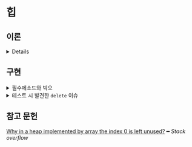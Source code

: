 # 힙

## 이론

<details>
<br/>

힙은 

    완전 이진 트리 기반의 자료구조다.

적용해볼 사례는

    이전 주차에서 진행했던 다익스트라 알고리즘의 
    
    time을 O(V²)에서 O(E log V²)으로 줄일 수 있다.

이진 탐색 트리(BST)와 차이점은

|             |                       힙                        |                           BST                            |
| :---------: | :---------------------------------------------: | :------------------------------------------------------: |
| 직관적 차이 |                 상/하 관계 보장                 |                     좌/우 관계 보장                      |
|    풀이     | 우측의 노드가 좌측의 노드보다 작은 경우가 있다. | 부모는 왼쪽 자식보다 크고 오른쪽 자식보다는 작거나 같다. |
|    정렬     |                        X                        |                            O                             |
|    장점     |           가장 작은/큰 값 추출 `O(1)`           |                   탐색/삽입 `O(log n)`                   |

</details>

## 구현

<details>
<summary>필수메소드와 빅오</summary>
<br/>

주로 배열로 구현한다.

이때, 여러 매체에서 주로 1번 인덱스부터 사용하는데, 

0번 인덱스부터 사용과 큰 차이는 없다. 필자는 0번 인덱스로 사용하였다.

                      root at 0       root at 1
    Left child        index*2 + 1     index*2
    Right child       index*2 + 2     index*2 + 1
    Parent            (index-1)/2     index/2

<table>
  <tr>
    <th>최대힙</th>
    <th>최소힙</th>
  </tr>
  <tr>
    <td>
      <img src="assets/max-heap.png">
    </td>
    <td>
      <img src="assets/min-heap.png">
    </td>
  </tr>
  <tr>
    <td align="center" colspan="2">    
      <table>
        <tr>
          <th></th>
          <th><code>insert</code></th>
          <th><code>extract</code></th>
          <th><code>delete</code></th>          
          <th><code>find</code></th>
          <th><code>swap</code></th>
        </tr>
        <tr>
          <td>time</td>
          <td align="center" colspan="4"><code>O(log n)</code></td>
          <td><code>O(1)</code></td>
        </tr>
        <tr>
          <td>space</td>
          <td align="center" colspan="4"><code>O(log n)</code></td>
          <td><code>O(1)</code></td>
        </tr>
      </table>    
    </td>
  </tr>
  <tr>
    <td>
      <table>
        <tr>
          <th></th>
          <th><code>update</code></th>
          <th><code>_bubbleUp</code></th>
          <th><code>_bubbleDown</code></th>
          <th><code>_binarySearch</code></th>
        </tr>
        <tr>
          <td>time</td>
          <td align="center" colspan="4"><code>O(log n)</code></td>
        </tr>
        <tr>
          <td>space</td>
          <td align="center" colspan="4"><code>O(1)</code></td>
        </tr>
      </table>
    </td>
    <td>
      <table>
        <tr>
          <th></th>
          <th><code>update</code></th>
          <th><code>_bubbleUp</code></th>
          <th><code>_bubbleDown</code></th>
          <th><code>_binarySearch</code></th>
        </tr>
        <tr>
          <td>time</td>
          <td align="center" colspan="4"><code>O(log n)</code></td>
        </tr>
        <tr>
          <td>space</td>
          <td align="center" colspan="4"><code>O(1)</code></td>
        </tr>
      </table>
    </td>
  </tr>
</table>
</details>

<details>
<summary>테스트 시 발견한 <code>delete</code> 이슈</summary>
<br>

<div align="center">
  <img src="assets/heap-delete-issue.png">
</div>
</details>

## 참고 문헌

[Why in a heap implemented by array the index 0 is left unused?](https://stackoverflow.com/questions/22900388/why-in-a-heap-implemented-by-array-the-index-0-is-left-unused) ━ *Stack overflow*
